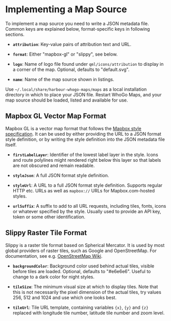Implementing a Map Source
=========================

To implement a map source you need to write a JSON metadata file. Common
keys are explained below, format-specific keys in following sections.

* **`attribution`**: Key-value pairs of attribution text and URL.

* **`format`**: Either "mapbox-gl" or "slippy", see below.

* **`logo`**: Name of logo file found under `qml/icons/attribution` to
  display in a corner of the map. Optional, defaults to "default.svg".

* **`name`**: Name of the map source shown in listings.

Use `~/.local/share/harbour-whogo-maps/maps` as a local installation
directory in which to place your JSON file. Restart WhoGo Maps, and your
map source should be loaded, listed and available for use.

## Mapbox GL Vector Map Format

Mapbox GL is a vector map format that follows the [Mapbox style
specification][mapbox-style]. It can be used by either providing the URL
to a JSON format style definition, or by writing the style definition
into the JSON metadata file itself.

* **`firstLabelLayer`**: Identifier of the lowest label layer in the
  style. Icons and route polylines might rendered right below this layer
  so that labels are not obscured and remain readable.

* **`styleJson`**: A full JSON format style definition.

* **`styleUrl`**: A URL to a full JSON format style definition. Supports
  regular HTTP etc. URLs as well as `mapbox://` URLs for
  Mapbox.com-hosted styles.

* **`urlSuffix`**: A suffix to add to all URL requests, including tiles,
  fonts, icons or whatever specified by the style. Usually used to
  provide an API key, token or some other identification.

[mapbox-style]: https://www.mapbox.com/mapbox-gl-js/style-spec/

## Slippy Raster Tile Format

Slippy is a raster tile format based on Spherical Mercator. It is used
by most global providers of raster tiles, such as Google and
OpenStreetMap. For documentation, see e.g. [OpenStreetMap Wiki][slippy].

* **`backgroundColor`**: Background color used behind actual tiles,
  visible before tiles are loaded. Optional, defaults to "#e6e6e6".
  Useful to change to a dark color for night styles.

* **`tileSize`**: The minimum visual size at which to display tiles.
  Note that this is not necessarily the pixel dimension of the actual
  tiles, try values 256, 512 and 1024 and use which one looks best.

* **`tileUrl`**: Tile URL template, containing variables `{x}`, `{y}`
  and `{z}` replaced with longitude tile number, latitude tile number
  and zoom level.

[slippy]: http://wiki.openstreetmap.org/wiki/Slippy_map_tilenames
